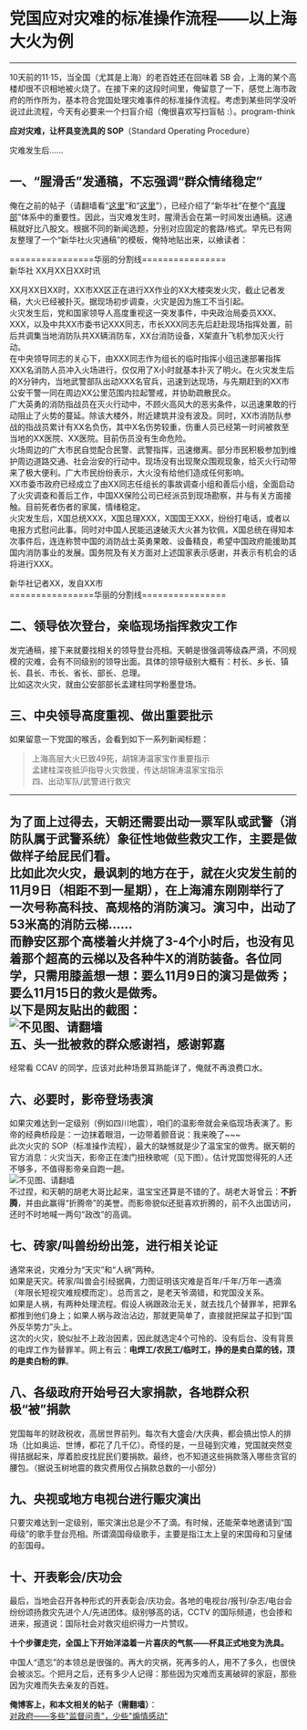 # 党国应对灾难的标准操作流程——以上海大火为例 

-----

 10天前的11·15，当全国（尤其是上海）的老百姓还在回味着 SB 会，上海的某个高楼却很不识相地被火烧了。在接下来的这段时间里，俺留意了一下，感觉上海市政府的所作所为，基本符合党国处理灾难事件的标准操作流程。考虑到某些同学没听说过此流程，今天有必要来一个扫盲介绍（俺很喜欢写扫盲帖 :）。program-think  
   
 **应对灾难，让杯具变洗具的 SOP**（Standard Operating Procedure）  
   
 灾难发生后......  
   
 一、“腥滑舌”发通稿，不忘强调“群众情绪稳定”
-----------------------

  
 俺在之前的帖子（请翻墙看“[这里](https://program-think.blogspot.com/2010/03/party-control-news-media.html)”和“[这里](https://program-think.blogspot.com/2009/07/party-pk-internet.html)”），已经介绍了“新华社”在整个“[真理部](https://zh.wikipedia.org/zh-cn/%E4%B8%AD%E5%85%B1%E4%B8%AD%E5%A4%AE%E5%AE%A3%E4%BC%A0%E9%83%A8)”体系中的重要性。因此，当灾难发生时，腥滑舌会在第一时间发出通稿。这通稿就好比八股文。根据不同的新闻选题，分别对应固定的套路/格式。早先已有网友整理了一个“新华社火灾通稿”的模板，俺特地贴出来，以飨读者：  
   
 ================华丽的分割线================  
 新华社 XX月XX日XX时讯  
   
 XX月XX日XX时，XX市XX区正在进行XX作业的XX大楼突发火灾，截止记者发稿，大火已经被扑灭。据现场初步调查，火灾是因为施工不当引起。  
 火灾发生后，党和国家领导人高度重视这一突发事件，中央政治局委员XXX、XXX，以及中共XX市委书记XXX同志，市长XXX同志先后赶赴现场指挥处置，前后共调集当地消防队共XX辆消防车，XX台消防设备，X架直升飞机参加灭火行动。  
 在中央领导同志的关心下，由XXX同志作为组长的临时指挥小组迅速部署指挥XXX名消防人员冲入火场进行，仅仅用了X小时就基本扑灭了明火。在火灾发生后的X分钟内，当地武警部队出动XXX名官兵，迅速到达现场，与先期赶到的XX市公安干警一同在周边XX公里范围内拉起警戒，并协助疏散民众。  
 广大英勇的消防指战员在灭火行动中，不顾火高风大的恶劣条件，以迅速果敢的行动阻止了火势的蔓延。除该大楼外，附近建筑并没有波及。同时，XX市消防队参战的指战员累计有XX名负伤，其中X名伤势较重，伤重人员已经第一时间被救至当地的XX医院、XX医院。目前伤员没有生命危险。  
 火场周边的广大市民自觉配合民警、武警指挥，迅速撤离。部分市民积极参加到维护周边道路交通、社会治安的行动中。现场没有出现聚众围观现象，给灭火行动带来了极大便利。广大市民纷纷表示，大火没有给他们造成任何影响。  
 XX市委市政府已经成立了由XX同志任组长的事故调查小组和善后小组，全面启动了火灾调查和善后工作，中国XX保险公司已经派员到现场勘察，并与有关方面接触。目前死者伤者的家属，情绪稳定。  
 火灾发生后，X国总统XXX，X国总理XXX，X国国王XXX，纷纷打电话，或者以电报方式慰问此事。同时对中国人民能迅速破灭大火甚为钦佩，X国总统在得知本次事件后，连连称赞中国的消防战士英勇果敢、设备精良，希望中国政府能援助其国内消防事业的发展。国务院及有关方面对上述国家表示感谢，并表示有机会的话将进行XXX。  
   
 新华社记者XX，发自XX市  
 ================华丽的分割线================  
   
 二、领导依次登台，亲临现场指挥救灾工作
-------------------

  
 发完通稿，接下来就要找相关的领导登台亮相。天朝是很强调等级森严滴，不同规模的灾难，会有不同级别的领导出面。具体的领导级别大概有：村长、乡长、镇长、县长、市长、省长、部长、总理。  
 比如这次火灾，就由公安部部长孟建柱同学粉墨登场。  
   
 三、中央领导高度重视、做出重要批示
-----------------

  
 如果留意一下党国的喉舌，会看到如下一系列新闻标题：  
 
> 上海高层大火已致49死，胡锦涛温家宝作重要指示  
>  孟建柱深夜抵沪指导火灾救援，传达胡锦涛温家宝指示  
 四、出动军队/武警进行救灾
-------------

  
 为了面上过得去，天朝还需要出动一票军队或武警（消防队属于武警系统）象征性地做些救灾工作，主要是做做样子给屁民们看。  
 比如此次火灾，最讽刺的地方在于，就在火灾发生前的11月9日（相距不到一星期），在上海浦东刚刚举行了一次号称高科技、高规格的消防演习。演习中，出动了53米高的消防云梯......  
 而静安区那个高楼着火并烧了3-4个小时后，也没有见着那个超高的云梯以及各种牛X的消防装备。各位同学，只需用膝盖想一想：要么11月9日的演习是做秀；要么11月15日的救火是做秀。  
 以下是网友贴出的截图：  
 ![不见图、请翻墙](https://lh4.googleusercontent.com/12mLdJC3bL_LHba26fBiBlmqo9F7R2a0tkQjhDt-AVlQP8cXHbLiQDqsyXULFMLRrzY2zOWms8I9XnbplyBUIholdgJ9ZuQWTbbcE-cNExu0OwvYomRgyJspUkvUmlTYCFcAgJK2)  
 五、头一批被救的群众感谢裆，感谢郭嘉
------------------

  
 经常看 CCAV 的同学，应该对此种场景耳熟能详了，俺就不再浪费口水。  
   
 六、必要时，影帝登场表演
------------

  
 如果灾难达到一定级别（例如四川地震），咱们的温影帝就会亲临现场表演了。影帝的经典桥段是：一边抹着眼泪，一边带着颤音说：我来晚了~~~  
 此次火灾的 SOP（标准操作流程），最大的缺憾就是少了温宝宝的做秀。据天朝的官方消息：火灾当天，影帝正在澳门扭秧歌呢（见下图）。估计党国觉得死的人还不够多，不值得影帝亲自跑一趟。  
 ![不见图、请翻墙](https://lh4.googleusercontent.com/usHJifVNL7lHiRH3xz7mgUVeR4Y-7whY9RcblNaokEw344S2jYGFa88cqQSTdnbqLsu3bCcu3oEMynFzocmGrtmfBoZtAb4a1AkwjEaLp2tluo6keQ4-D362P4tzINoURkeU-uh8)  
 不过捏，和天朝的胡老大哥比起来，温宝宝还算是不错的了。胡老大哥曾云：**不折腾**，并由此赢得“折腾帝”的美誉。而影帝貌似还挺喜欢折腾的，前不久出国访问，还时不时地喊一两句“政改”的高调。  
   
 七、砖家/叫兽纷纷出笼，进行相关论证
------------------

  
 通常来说，灾难分为“天灾”和“人祸”两种。  
 如果是天灾。砖家/叫兽会引经据典，力图证明该灾难是百年/千年/万年一遇滴（年限长短视灾难规模而定）。总而言之，是老天爷滴错，和党国没关系。  
 如果是人祸，有两种处理流程。假设人祸跟政治无关，就去找几个替罪羊，把罪名都推到他们身上；如果人祸与政治沾边，那就更简单了，直接就把屎盆子扣到“国外反华势力”头上。  
 这次的火灾，貌似扯不上政治因素，因此就选定4个可怜的、没有后台、没有背景的电焊工作为替罪羊。网上有云：**电焊工/农民工/临时工，挣的是卖白菜的钱，顶的是卖白粉的罪**。  
   
 八、各级政府开始号召大家捐款，各地群众积极“被”捐款
--------------------------

  
 党国每年的财政税收，高居世界前列。每次有大盛会/大庆典，都会搞出惊人的排场（比如奥运、世博，都花了几千亿）。奇怪的是，一旦碰到灾难，党国就突然变得拮据起来，厚着脸皮找屁民们要捐款。最终，也不知道这些捐款落入哪些贪官的腰包。（据说玉树地震的救灾费用仅占捐款总数的一小部分）  
   
 九、央视或地方电视台进行赈灾演出
----------------

  
 只要灾难达到一定级别，赈灾演出总是少不了滴。有时候，还能荣幸地邀请到“国母级”的歌手登台亮相。所谓滴国母级歌手，主要是指江太上皇的宋国母和习皇储的彭国母。  
   
 十、开表彰会/庆功会
----------

  
 最后，当地会召开各种形式的开表彰会/庆功会。各地的电视台/报刊/杂志/电台会纷纷颂扬救灾先进个人/先进团体。级别够高的话，CCTV 的国际频道，也会掺和进来，报道说：国际社会对救灾组织得力一片赞叹。  
   
 **十个步骤走完，全国上下开始洋溢着一片喜庆的气氛——杯具正式地变为洗具。** 
   
 中国人“遗忘”的本领总是很强的。再大的灾祸，死再多的人，用不了多久，也很快会被淡忘。个把月之后，还有多少人记得：那些因为灾难而支离破碎的家庭，那些因为灾难而失去亲友的百姓。  
   
   
 **俺博客上，和本文相关的帖子（需翻墙）**：  
 [对政府——多些"监督问责"，少些"煽情感动"](https://program-think.blogspot.com/2013/04/more-supervision-less-thankfulness.html) 